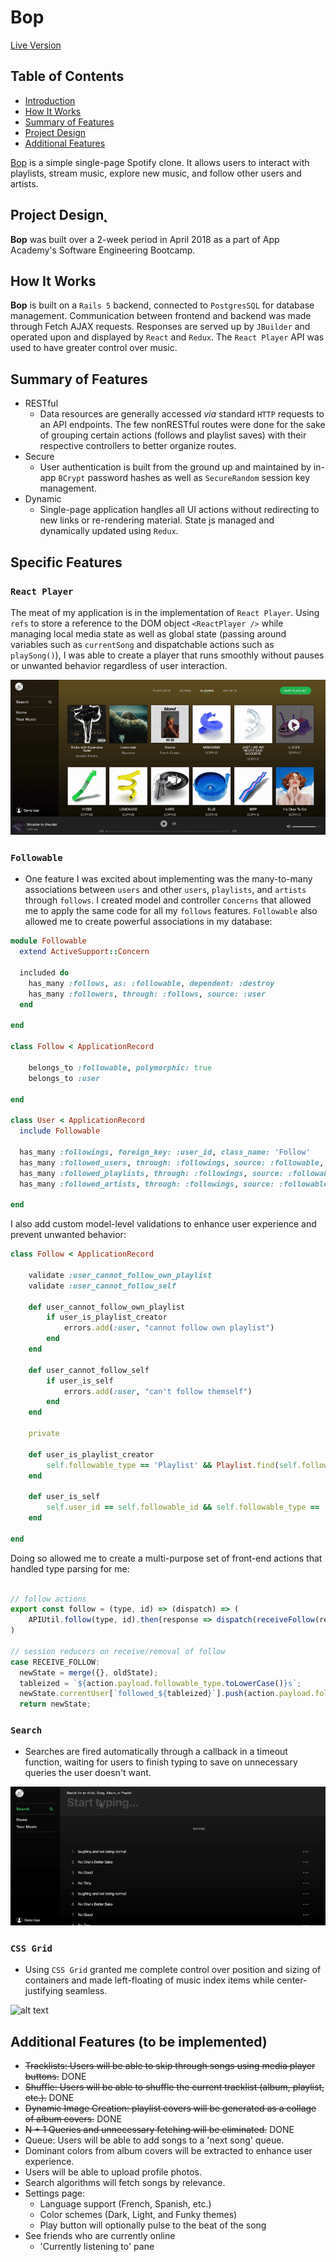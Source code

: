 # **Bop**

[Live Version](https://bop-aa.herokuapp.com/)

## Table of Contents
- [Introduction](#introduction)
- [How It Works](#how-it-works)
- [Summary of Features](#features)
- [Project Design](#project-design)
- [Additional Features](#additional-features)

<a name="introduction"></a>

[Bop](https://bop-aa.herokuapp.com) is a simple single-page Spotify clone. It allows users to interact with playlists, stream music, explore new music, and follow other users and artists.

<a name="project-design"></a>
## Project Design̨
**Bop** was built over a 2-week period in April 2018 as a part of App Academy's Software Engineering Bootcamp.

<a name="how-it-works"></a>
## How It Works
**Bop** is built on a `Rails 5` backend, connected to `PostgresSQL` for database management. Communication between frontend and backend was made through Fetch AJAX requests. Responses are served up by `JBuilder` and operated upon and displayed by `React` and `Redux`. The `React Player` API was used to have greater control over music.

<a name="features"></a>
## Summary of Features
- RESTful
  - Data resources are generally accessed *via* standard `HTTP` requests to an API endpoints. The few nonRESTful routes were done for the sake of grouping certain actions (follows and playlist saves) with their respective controllers to better organize routes.
- Secure
  - User authentication is built from the ground up and maintained by in-app `BCrypt` password hashes as well as `SecureRandom` session key management.
- Dynamic
  - Single-page application han̨dles all UI actions without redirecting to new links or re-rendering material. State įs managed and dynamically updated using `Redux`.

## Specific Features

### `React Player`
The meat of my application is in the implementation of `React Player`. Using `refs` to store a reference to the DOM object `<ReactPlayer />` while managing local media state as well as global state (passing around variables such as `currentSong` and dispatchable actions such as `playSong()`), I was able to create a player that runs smoothly without pauses or unwanted behavior regardless of user interaction.

![alt text](app/assets/images/continuous-play.gif)

### `Followable`
- One feature I was excited about implementing was the many-to-many associations between `users` and other `users`, `playlists`, and `artists` through `follows`. I created model and controller `Concerns` that allowed me to apply the same code for all my `follows` features. `Followable` also allowed me to create powerful associations in my database:

```Ruby
module Followable
  extend ActiveSupport::Concern

  included do
    has_many :follows, as: :followable, dependent: :destroy
    has_many :followers, through: :follows, source: :user
  end

end

class Follow < ApplicationRecord

    belongs_to :followable, polymorphic: true 
    belongs_to :user

end

class User < ApplicationRecord
  include Followable
  
  has_many :followings, foreign_key: :user_id, class_name: 'Follow'
  has_many :followed_users, through: :followings, source: :followable, source_type: 'User'
  has_many :followed_playlists, through: :followings, source: :followable, source_type: 'Playlist'
  has_many :followed_artists, through: :followings, source: :followable, source_type: 'Artist'

end
```

I also add custom model-level validations to enhance user experience and prevent unwanted behavior:
```Ruby
class Follow < ApplicationRecord

    validate :user_cannot_follow_own_playlist
    validate :user_cannot_follow_self

    def user_cannot_follow_own_playlist
        if user_is_playlist_creator
            errors.add(:user, "cannot follow own playlist")
        end
    end

    def user_cannot_follow_self
        if user_is_self
            errors.add(:user, "can't follow themself")
        end
    end

    private

    def user_is_playlist_creator
        self.followable_type == 'Playlist' && Playlist.find(self.followable_id).creator_id == self.user_id
    end

    def user_is_self
        self.user_id == self.followable_id && self.followable_type == 'User'
    end
    
end
```

Doing so allowed me to create a multi-purpose set of front-end actions that handled type parsing for me:

```Javascript

// follow actions
export const follow = (type, id) => (dispatch) => (
    APIUtil.follow(type, id).then(response => dispatch(receiveFollow(response))
)

// session reducers on receive/removal of follow
case RECEIVE_FOLLOW:
  newState = merge({}, oldState);
  tableized = `${action.payload.followable_type.toLowerCase()}s`;
  newState.currentUser[`followed_${tableized}`].push(action.payload.followable_id);
  return newState;       
```

### `Search`
- Searches are fired automatically through a callback in a timeout function, waiting for users to finish typing to save on unnecessary queries the user doesn't want.

![alt text](app/assets/images/search.gif)

### `CSS Grid`
- Using `CSS Grid` granted me complete control over position and sizing of containers and made left-floating of music index items while center-justifying seamless.

![alt text](app/assets/images/css-grid.gif)


<a name="additional-features"></a>
## Additional Features (to be implemented)
- ~~Tracklists: Users will be able to skip through songs using media player buttons.~~ DONE
- ~~Shuffle: Users will be able to shuffle the current tracklist (album, playlist, etc.).~~ DONE
- ~~Dynamic Image Creation: playlist covers will be generated as a collage of album covers.~~ DONE
- ~~N + 1 Queries and unnecessary fetching will be eliminated.~~ DONE
- Queue: Users will be able to add songs to a 'next song' queue.
- Dominant colors from album covers will be extracted to enhance user experience.
- Users will be able to upload profile photos.
- Search algorithms will fetch songs by relevance.
- Settings page:
  - Language support (French, Spanish, etc.)
  - Color schemes (Dark, Light, and Funky themes)
  - Play button will optionally pulse to the beat of the song
- See friends who are currently online
  - 'Currently listening to' pane

